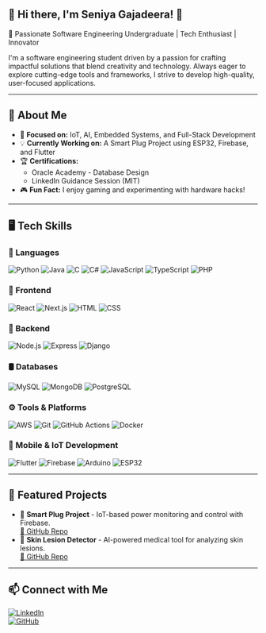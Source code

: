 ## 🌟 Hi there, I'm Seniya Gajadeera! 👋  
🚀 Passionate Software Engineering Undergraduate | Tech Enthusiast | Innovator  

I'm a software engineering student driven by a passion for crafting impactful solutions that blend creativity and technology. Always eager to explore cutting-edge tools and frameworks, I strive to develop high-quality, user-focused applications.  

---

## 📌 About Me  
- 🎯 **Focused on:** IoT, AI, Embedded Systems, and Full-Stack Development  
- 💡 **Currently Working on:** A Smart Plug Project using ESP32, Firebase, and Flutter  
- 🏆 **Certifications:**  
  - Oracle Academy - Database Design  
  - LinkedIn Guidance Session (MIT)  
- 🎮 **Fun Fact:** I enjoy gaming and experimenting with hardware hacks!  

---

## 🖥️ Tech Skills  

### 🔹 Languages  
![Python](https://img.shields.io/badge/-Python-3776AB?logo=python&logoColor=white) ![Java](https://img.shields.io/badge/-Java-007396?logo=java&logoColor=white) ![C](https://img.shields.io/badge/-C-A8B9CC?logo=c&logoColor=white) ![C#](https://img.shields.io/badge/-C%23-239120?logo=c-sharp&logoColor=white) ![JavaScript](https://img.shields.io/badge/-JavaScript-F7DF1E?logo=javascript&logoColor=black) ![TypeScript](https://img.shields.io/badge/-TypeScript-3178C6?logo=typescript&logoColor=white) ![PHP](https://img.shields.io/badge/-PHP-777BB4?logo=php&logoColor=white)  

### 🎨 Frontend  
![React](https://img.shields.io/badge/-React-61DAFB?logo=react&logoColor=black) ![Next.js](https://img.shields.io/badge/-Next.js-000000?logo=next.js&logoColor=white) ![HTML](https://img.shields.io/badge/-HTML-E34F26?logo=html5&logoColor=white) ![CSS](https://img.shields.io/badge/-CSS-1572B6?logo=css3&logoColor=white)  

### 🔧 Backend  
![Node.js](https://img.shields.io/badge/-Node.js-339933?logo=node.js&logoColor=white) ![Express](https://img.shields.io/badge/-Express-000000?logo=express&logoColor=white) ![Django](https://img.shields.io/badge/-Django-092E20?logo=django&logoColor=white)  

### 🛢️ Databases  
![MySQL](https://img.shields.io/badge/-MySQL-4479A1?logo=mysql&logoColor=white) ![MongoDB](https://img.shields.io/badge/-MongoDB-47A248?logo=mongodb&logoColor=white) ![PostgreSQL](https://img.shields.io/badge/-PostgreSQL-336791?logo=postgresql&logoColor=white)  

### ⚙️ Tools & Platforms  
![AWS](https://img.shields.io/badge/-AWS-232F3E?logo=amazon-aws&logoColor=white) ![Git](https://img.shields.io/badge/-Git-F05032?logo=git&logoColor=white) ![GitHub Actions](https://img.shields.io/badge/-GitHub%20Actions-2088FF?logo=github-actions&logoColor=white) ![Docker](https://img.shields.io/badge/-Docker-2496ED?logo=docker&logoColor=white)  

### 📱 Mobile & IoT Development  
![Flutter](https://img.shields.io/badge/-Flutter-02569B?logo=flutter&logoColor=white) ![Firebase](https://img.shields.io/badge/-Firebase-FFCA28?logo=firebase&logoColor=black) ![Arduino](https://img.shields.io/badge/-Arduino-00979D?logo=arduino&logoColor=white) ![ESP32](https://img.shields.io/badge/-ESP32-000000?logo=espressif&logoColor=white)  



---

## 🚀 Featured Projects  
- 🔌 **Smart Plug Project** - IoT-based power monitoring and control with Firebase.  
  [🔗 GitHub Repo](https://github.com/your-repo-link)  
- 🏥 **Skin Lesion Detector** - AI-powered medical tool for analyzing skin lesions.  
  [🔗 GitHub Repo](https://github.com/your-repo-link)  

---

## 📫 Connect with Me  
[![LinkedIn](https://img.shields.io/badge/LinkedIn-blue?style=for-the-badge&logo=linkedin)](https://www.linkedin.com/in/seniya-gajadeera-b3520032b/)  
[![GitHub](https://img.shields.io/badge/GitHub-black?style=for-the-badge&logo=github)](https://github.com/SeniyaGaje)  
